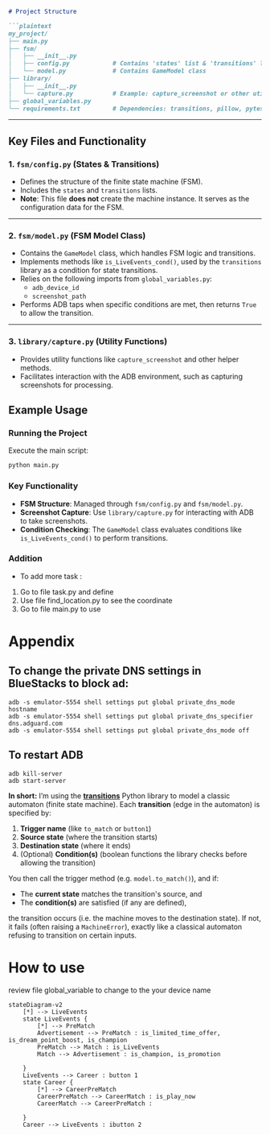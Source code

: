 
```markdown
# Project Structure

```plaintext
my_project/
├── main.py
├── fsm/
│   ├── __init__.py
│   ├── config.py            # Contains 'states' list & 'transitions' list
│   └── model.py             # Contains GameModel class
├── library/
│   ├── __init__.py
│   └── capture.py           # Example: capture_screenshot or other utility functions
├── global_variables.py
└── requirements.txt         # Dependencies: transitions, pillow, pytesseract, etc.
```

---

## Key Files and Functionality

### **1. `fsm/config.py` (States & Transitions)**
- Defines the structure of the finite state machine (FSM).
- Includes the `states` and `transitions` lists.
- **Note**: This file **does not** create the machine instance. It serves as the configuration data for the FSM.

---

### **2. `fsm/model.py` (FSM Model Class)**
- Contains the `GameModel` class, which handles FSM logic and transitions.
- Implements methods like `is_LiveEvents_cond()`, used by the `transitions` library as a condition for state transitions.
- Relies on the following imports from `global_variables.py`:
  - `adb_device_id`
  - `screenshot_path`
- Performs ADB taps when specific conditions are met, then returns `True` to allow the transition.

---

### **3. `library/capture.py` (Utility Functions)**
- Provides utility functions like `capture_screenshot` and other helper methods.
- Facilitates interaction with the ADB environment, such as capturing screenshots for processing.

## Example Usage

### Running the Project
Execute the main script:
```bash
python main.py
```

### Key Functionality

- **FSM Structure**: Managed through `fsm/config.py` and `fsm/model.py`.
- **Screenshot Capture**: Use `library/capture.py` for interacting with ADB to take screenshots.
- **Condition Checking**: The `GameModel` class evaluates conditions like `is_LiveEvents_cond()` to perform transitions.
### Addition
- To add more task :
1. Go to file task.py and define
2. Use file find_location.py to see the coordinate
3. Go to file main.py to use


# Appendix
## To change the private DNS settings in BlueStacks to block ad:
```
adb -s emulator-5554 shell settings put global private_dns_mode hostname
adb -s emulator-5554 shell settings put global private_dns_specifier dns.adguard.com
adb -s emulator-5554 shell settings put global private_dns_mode off
```
## To restart ADB 
```
adb kill-server
adb start-server
```
**In short:** I’m using the [**transitions**](https://github.com/pytransitions/transitions) Python library to model a classic automaton (finite state machine). Each **transition** (edge in the automaton) is specified by:

1. **Trigger name** (like `to_match` or `button1`)  
2. **Source state** (where the transition starts)  
3. **Destination state** (where it ends)  
4. (Optional) **Condition(s)** (boolean functions the library checks before allowing the transition)

You then call the trigger method (e.g. `model.to_match()`), and if:

- The **current state** matches the transition's source, and
- The **condition(s)** are satisfied (if any are defined),

the transition occurs (i.e. the machine moves to the destination state). If not, it fails (often raising a `MachineError`), exactly like a classical automaton refusing to transition on certain inputs.
# How to use
review file global_variable to change to the your device name
```mermaid
stateDiagram-v2
    [*] --> LiveEvents
    state LiveEvents {
        [*] --> PreMatch 
        Advertisement --> PreMatch : is_limited_time_offer, is_dream_point_boost, is_champion
        PreMatch --> Match : is_LiveEvents
        Match --> Advertisement : is_champion, is_promotion
        
    }
    LiveEvents --> Career : button 1
    state Career {
        [*] --> CareerPreMatch
        CareerPreMatch --> CareerMatch : is_play_now
        CareerMatch --> CareerPreMatch : 
        
    }
    Career --> LiveEvents : ibutton 2

